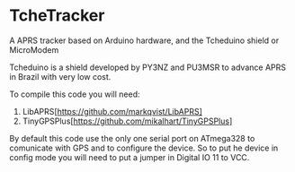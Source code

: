 # TcheTracker

A APRS tracker based on Arduino hardware, and the Tcheduino shield or MicroModem

Tcheduino is a shield developed by PY3NZ and PU3MSR to advance APRS in Brazil with very low cost.


To compile this code you will need: 

1. LibAPRS[https://github.com/markqvist/LibAPRS]
2. TinyGPSPlus[https://github.com/mikalhart/TinyGPSPlus]

By default this code use the only one serial port on ATmega328 to comunicate with GPS and to configure the device. So to put he device in config mode you will need to put a jumper in Digital IO 11 to VCC.

